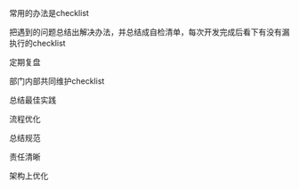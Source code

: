 常用的办法是checklist

把遇到的问题总结出解决办法，并总结成自检清单，每次开发完成后看下有没有漏执行的checklist

定期复盘

部门内部共同维护checklist

总结最佳实践

流程优化

总结规范

责任清晰

架构上优化